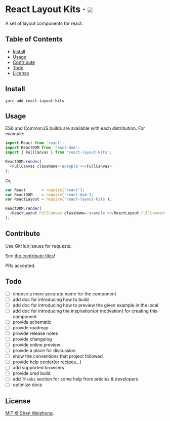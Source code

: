 # React Layout Kits &middot; [![](https://img.shields.io/badge/status-is%20developing-green.svg?style=flat)](#plugin)

A set of layout components for react.

## Table of Contents

- [Install](#install)
- [Usage](#usage)
- [Contribute](#contribute)
- [Todo](#todo)
- [License](#license)

## Install

```shell
yarn add react-layout-kits
```

## Usage

ES6 and CommonJS builds are available with each distribution. For example:

```javascript
import React from 'react';
import ReactDOM from 'react-dom';
import { FullCanvas } from 'react-layout-kits';

ReactDOM.render(
  <FullCanvas className='example'></FullCanvas>
);
```

Or,

```javascript
var React       = require('react');
var ReactDOM    = require('react-dom');
var ReactLayout = require('react-layout-kits');

ReactDOM.render(
  <ReactLayout.FullCanvas className='example'></ReactLayout.FullCanvas>
);
```

## Contribute

Use GitHub issues for requests.

See [the contribute files](https://github.com/iTonyYo/react-layout-kits/tree/master/.github)!

PRs accepted.

## Todo

- [ ] choose a more accurate name for the component
- [ ] add doc for introducing how to build
- [ ] add doc for introducing how to preview the given example in the local
- [ ] add doc for introducing the inspiration(or motivation) for creating this component
- [ ] provide schematic
- [ ] provide roadmap
- [ ] provide release notes
- [ ] provide changelog
- [ ] provide online preview
- [ ] provide a place for discussion
- [ ] show the conventions that project followed
- [ ] provide help center(or recipes...)
- [ ] add supported browsers
- [ ] provide umd build
- [ ] add `Thanks` section for some help from articles & developers
- [ ] optimize docs

## License

[MIT © Shen Weizhong](https://github.com/iTonyYo/react-layout-kits/blob/master/LICENSE).
